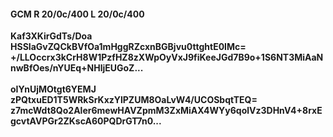 #### GCM R 20/0c/400 L 20/0c/400
**Kaf3XKirGdTs/Doa**<br/>**HSSIaGvZQCkBVfOa1mHggRZcxnBGBjvu0ttghtE0IMc=**<br/>**+/LLOccrx3kCrH8W1PzfHZ8zXWpOyVxJ9fiKeeJGd7B9o+1S6NT3MiAaNnwBfOes/nYUEq+NHljEUGoZ...**<br/><br/>
**oIYnUjMOtgt6YEMJ**<br/>**zPQtxuED1T5WRkSrKxzYlPZUM8OaLvW4/UCOSbqtTEQ=**<br/>**z7mcWdt8Qo2Aler6mewHAVZpmM3ZxMiAX4WYy6qolVz3DHnV4+8rxEgcvtAVPGr2ZKscA60PQDrGT7n0...**